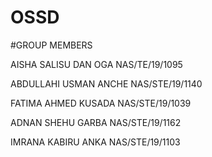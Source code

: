 # OSSD

#GROUP MEMBERS

AISHA SALISU DAN OGA                              NAS/TE/19/1095

ABDULLAHI USMAN ANCHE                             NAS/STE/19/1140

FATIMA AHMED KUSADA                               NAS/STE/19/1039

ADNAN SHEHU GARBA                                 NAS/STE/19/1162

IMRANA KABIRU ANKA                                 NAS/STE/19/1103
